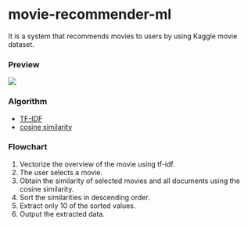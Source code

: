 # movie-recommender-ml


It is a system that recommends movies to users by using Kaggle movie dataset.

### Preview

<img src="https://t1.daumcdn.net/cfile/tistory/9921884C5C6E6E861A">

### Algorithm

+ [TF-IDF](https://ko.wikipedia.org/wiki/Tf-idf) 
+ [cosine similarity](https://ko.wikipedia.org/wiki/%EC%BD%94%EC%82%AC%EC%9D%B8_%EC%9C%A0%EC%82%AC%EB%8F%84)


### Flowchart

1. Vectorize the overview of the movie using tf-idf.
2. The user selects a movie.
3. Obtain the similarity of selected movies and all documents using the cosine similarity.
4. Sort the similarities in descending order.
5. Extract only 10 of the sorted values.
6. Output the extracted data.
